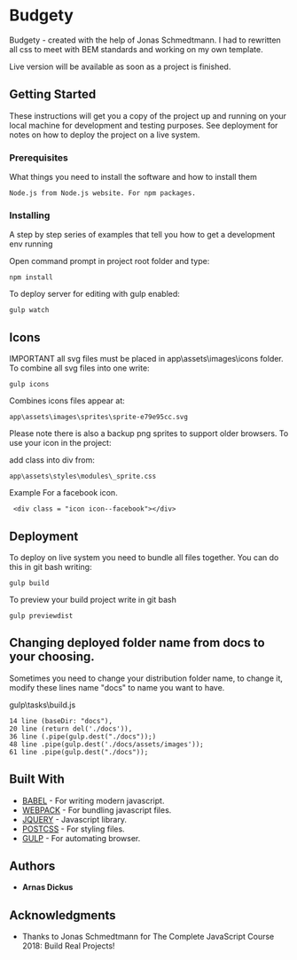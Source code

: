 # Budgety

Budgety - created with the help of Jonas Schmedtmann. I had to rewritten all css to meet with BEM standards and working on my own template.

Live version will be available as soon as a project is finished.

## Getting Started

These instructions will get you a copy of the project up and running on your local machine for development and testing purposes. See deployment for notes on how to deploy the project on a live system.

### Prerequisites

What things you need to install the software and how to install them

```
Node.js from Node.js website. For npm packages.
```

### Installing

A step by step series of examples that tell you how to get a development env running

Open command prompt in project root folder and type:

```
npm install
```
To deploy server for editing with gulp enabled:
```
gulp watch
```
## Icons

IMPORTANT all svg files must be placed in app\assets\images\icons folder.
To combine all svg files into one write:

```
gulp icons
```

Combines icons files appear at:

```
app\assets\images\sprites\sprite-e79e95cc.svg
```
Please note there is also a backup png sprites to support older browsers.
To use your icon in the project:

add class into div from:
```
app\assets\styles\modules\_sprite.css
```
Example For a facebook icon.
```
 <div class = "icon icon--facebook"></div>
```
## Deployment

To deploy on live system you need to bundle all files together. You can do this in git bash writing:

```
gulp build
```
To preview your build project write in git bash

```
gulp previewdist
```
## Changing deployed folder name from docs to your choosing.

Sometimes you need to change your distribution folder name, to change it,
modify these lines name "docs" to name you want to have.

gulp\tasks\build.js
```
14 line (baseDir: "docs"),
20 line (return del('./docs')),
36 line (.pipe(gulp.dest("./docs"));)
48 line .pipe(gulp.dest('./docs/assets/images'));
61 line .pipe(gulp.dest("./docs"));
```

## Built With

* [BABEL](https://github.com/babel/babel) - For writing modern javascript.
* [WEBPACK](https://github.com/webpack/webpack) - For bundling javascript files.
* [JQUERY](https://github.com/jquery/jquery) - Javascript library.
* [POSTCSS](https://github.com/postcss/postcss) - For styling files.
* [GULP](https://github.com/gulpjs/gulp) - For automating browser.

## Authors

* **Arnas Dickus**

## Acknowledgments

* Thanks to Jonas Schmedtmann for The Complete JavaScript Course 2018: Build Real Projects!
